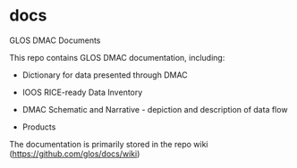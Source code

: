 # docs
GLOS DMAC Documents

This repo contains GLOS DMAC documentation, including:

  - Dictionary for data presented through DMAC
  
  - IOOS RICE-ready Data Inventory
  
  - DMAC Schematic and Narrative - depiction and description of data flow
  
  - Products

The documentation is primarily stored in the repo wiki (https://github.com/glos/docs/wiki)


